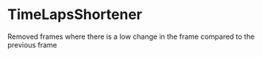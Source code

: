 # TimeLapsShortener
 Removed frames where there is a low change in the frame compared to the previous frame
